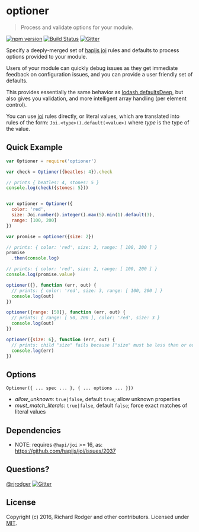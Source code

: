 # optioner
> Process and validate options for your module.

[![npm version][npm-badge]][npm-url]
[![Build Status][travis-badge]][travis-url]
[![Gitter][gitter-badge]][gitter-url]

Specify a deeply-merged set of [hapijs joi][joi] rules and defaults to
process options provided to your module.

Users of your module can quickly debug issues as they get immediate
feedback on configuration issues, and you can provide a user friendly
set of defaults.
 
This provides essentially the same behavior as
[lodash.defaultsDeep](https://lodash.com/docs#defaultsDeep), but also
gives you validation, and more intelligent array handling (per element
control).

You can use [joi] rules directly, or literal values, which are
translated into rules of the form: `Joi.<type>().default(<value>)`
where _type_ is the type of the value.


## Quick Example


```js
var Optioner = require('optioner')

var check = Optioner({beatles: 4}).check

// prints { beatles: 4, stones: 5 }
console.log(check({stones: 5}))


var optioner = Optioner({
  color: 'red',
  size: Joi.number().integer().max(5).min(1).default(3),
  range: [100, 200]
})

var promise = optioner({size: 2})

// prints: { color: 'red', size: 2, range: [ 100, 200 ] }
promise
  .then(console.log)

// prints: { color: 'red', size: 2, range: [ 100, 200 ] }
console.log(promise.value)

optioner({}, function (err, out) {
  // prints: { color: 'red', size: 3, range: [ 100, 200 ] }
  console.log(out)
})

optioner({range: [50]}, function (err, out) {
  // prints: { range: [ 50, 200 ], color: 'red', size: 3 }
  console.log(out)
})

optioner({size: 6}, function (err, out) {
  // prints: child "size" fails because ["size" must be less than or equal to 5
  console.log(err)
})
```

## Options

`Optioner({ ... spec ... }, { ... options ... }})`

* _allow_unknown_: `true|false`, default `true`; allow unknown properties
* _must_match_literals_: `true|false`, default `false`; force exact matches of literal values


## Dependencies

* NOTE: requires `@hapi/joi` >= 16, as: https://github.com/hapijs/joi/issues/2037



## Questions?

[@rjrodger](https://twitter.com/rjrodger)
[![Gitter][gitter-badge]][gitter-url]

## License
Copyright (c) 2016, Richard Rodger and other contributors.
Licensed under [MIT][].

[MIT]: ./LICENSE
[npm-badge]: https://badge.fury.io/js/optioner.svg
[npm-url]: https://badge.fury.io/js/optioner
[travis-badge]: https://travis-ci.org/rjrodger/optioner.svg
[travis-url]: https://travis-ci.org/rjrodger/optioner
[gitter-badge]: https://badges.gitter.im/Join%20Chat.svg
[gitter-url]: https://gitter.im/rjrodger/seneca
[github issue]: https://github.com/rjrodger/optioner/issues
[joi]: https://github.com/hapijs/joi





